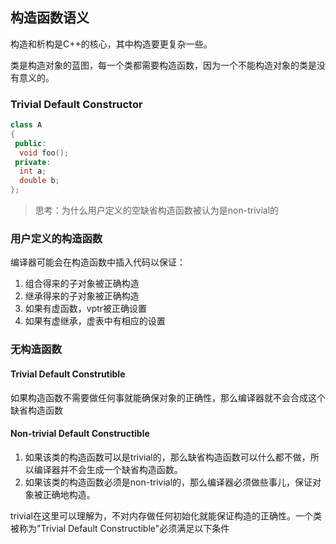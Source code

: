构造函数语义
---
构造和析构是C++的核心，其中构造要更复杂一些。

类是构造对象的蓝图，每一个类都需要构造函数，因为一个不能构造对象的类是没有意义的。

### Trivial Default Constructor

```c++
class A
{
 public:
  void foo();
 private:
  int a;
  double b;
};
```

> 思考：为什么用户定义的空缺省构造函数被认为是non-trivial的

### 用户定义的构造函数

编译器可能会在构造函数中插入代码以保证：

1. 组合得来的子对象被正确构造
2. 继承得来的子对象被正确构造
3. 如果有虚函数，vptr被正确设置
4. 如果有虚继承，虚表中有相应的设置

### 无构造函数

#### Trivial Default Construtible

如果构造函数不需要做任何事就能确保对象的正确性，那么编译器就不会合成这个缺省构造函数

#### Non-trivial Default Constructible

1. 如果该类的构造函数可以是trivial的，那么缺省构造函数可以什么都不做，所以编译器并不会生成一个缺省构造函数。
2. 如果该类的构造函数必须是non-trivial的，那么编译器必须做些事儿，保证对象被正确地构造。

trivial在这里可以理解为，不对内存做任何初始化就能保证构造的正确性。一个类被称为"Trivial Default Constructible"必须满足以下条件




